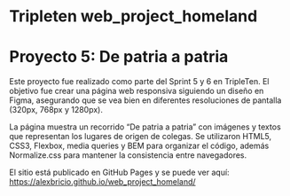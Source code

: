 # Tripleten web_project_homeland

# Proyecto 5: De patria a patria

Este proyecto fue realizado como parte del Sprint 5 y 6 en TripleTen. El objetivo fue crear una página web responsiva siguiendo un diseño en Figma, asegurando que se vea bien en diferentes resoluciones de pantalla (320px, 768px y 1280px).

La página muestra un recorrido “De patria a patria” con imágenes y textos que representan los lugares de origen de colegas. Se utilizaron HTML5, CSS3, Flexbox, media queries y BEM para organizar el código, además Normalize.css para mantener la consistencia entre navegadores.

El sitio está publicado en GitHub Pages y se puede ver aquí:
https://alexbricio.github.io/web_project_homeland/
